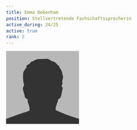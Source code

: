 ```yaml
---
title: Emma Debenham
position: Stellvertretende Fachschaftssprecherin
active_during: 24/25
active: true
rank: 2
---
```

![Emma Debenham](/assets/images/bio-photo.jpg)
